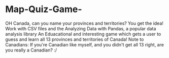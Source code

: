 # Map-Quiz-Game-
OH Canada, can you name your provinces and territories? You get the idea! 
Work with CSV files and the Analyzing Data with Pandas, a popular data analysis library
An Eduacational and interesting game which gets a user to guess and learn all 13 provinces and territories  of Canada!
Note to Canadians: If you're Canadian like myself, and you didn't get all 13 right, are you really a Canadian? :/
